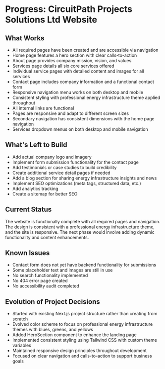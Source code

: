 # Progress: CircuitPath Projects Solutions Ltd Website

## What Works
- All required pages have been created and are accessible via navigation
- Home page features a hero section with clear calls-to-action
- About page provides company mission, vision, and values
- Services page details all six core services offered
- Individual service pages with detailed content and images for all services
- Contact page includes company information and a functional contact form
- Responsive navigation menu works on both desktop and mobile
- Consistent styling with professional energy infrastructure theme applied throughout
- All internal links are functional
- Pages are responsive and adapt to different screen sizes
- Secondary navigation has consistent dimensions with the home page navigation
- Services dropdown menus on both desktop and mobile navigation

## What's Left to Build
- Add actual company logo and imagery
- Implement form submission functionality for the contact page
- Add testimonials or case studies to build credibility
- Create additional service detail pages if needed
- Add a blog section for sharing energy infrastructure insights and news
- Implement SEO optimizations (meta tags, structured data, etc.)
- Add analytics tracking
- Create a sitemap for better SEO

## Current Status
The website is functionally complete with all required pages and navigation. The design is consistent with a professional energy infrastructure theme, and the site is responsive. The next phase would involve adding dynamic functionality and content enhancements.

## Known Issues
- Contact form does not yet have backend functionality for submissions
- Some placeholder text and images are still in use
- No search functionality implemented
- No 404 error page created
- No accessibility audit completed

## Evolution of Project Decisions
- Started with existing Next.js project structure rather than creating from scratch
- Evolved color scheme to focus on professional energy infrastructure themes with blues, greens, and yellows
- Added HeroSection component to enhance the landing page
- Implemented consistent styling using Tailwind CSS with custom theme variables
- Maintained responsive design principles throughout development
- Focused on clear navigation and calls-to-action to support business goals